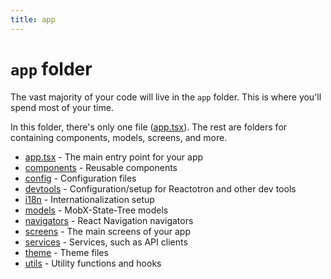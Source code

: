 ```yaml
---
title: app
---
```


# `app` folder

The vast majority of your code will live in the `app` folder. This is where you'll spend most of your time.

In this folder, there's only one file ([app.tsx](./app.tsx.md)). The rest are folders for containing components, models, screens, and more.

- [app.tsx](./app.tsx.md) - The main entry point for your app
- [components](./components/) - Reusable components
- [config](./config/) - Configuration files
- [devtools](./devtools/) - Configuration/setup for Reactotron and other dev tools
- [i18n](./i18n/) - Internationalization setup
- [models](./models/) - MobX-State-Tree models
- [navigators](./navigators/) - React Navigation navigators
- [screens](./screens/) - The main screens of your app
- [services](./services/) - Services, such as API clients
- [theme](./theme/) - Theme files
- [utils](./utils/) - Utility functions and hooks
